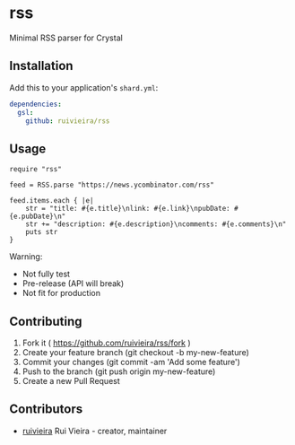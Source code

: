 # rss

Minimal RSS parser for Crystal

## Installation


Add this to your application's `shard.yml`:

```yaml
dependencies:
  gsl:
    github: ruivieira/rss
```


## Usage


```crystal
require "rss"

feed = RSS.parse "https://news.ycombinator.com/rss"

feed.items.each { |e| 
	str = "title: #{e.title}\nlink: #{e.link}\npubDate: #{e.pubDate}\n"
	str += "description: #{e.description}\ncomments: #{e.comments}\n"
	puts str 
}
```

Warning:

- Not fully test
- Pre-release (API will break)
- Not fit for production



## Contributing

1. Fork it ( https://github.com/ruivieira/rss/fork )
2. Create your feature branch (git checkout -b my-new-feature)
3. Commit your changes (git commit -am 'Add some feature')
4. Push to the branch (git push origin my-new-feature)
5. Create a new Pull Request

## Contributors

- [ruivieira](https://github.com/ruivieira) Rui Vieira - creator, maintainer